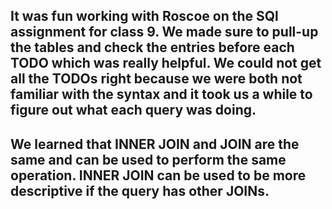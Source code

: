 ## It was fun working with Roscoe on the SQl assignment for class 9. We made sure to pull-up the tables and check the entries before each TODO which was really helpful. We could not get all the TODOs right because we were both not familiar with the syntax and it took us a while to figure out what each query was doing.

## We learned that INNER JOIN and JOIN are the same and can be used to perform the same operation. INNER JOIN can be used to be more descriptive if the query has other JOINs. 

